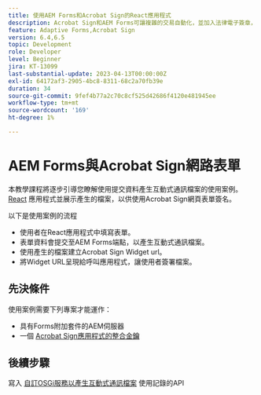 ```yaml
---
title: 使用AEM Forms和Acrobat Sign的React應用程式
description: Acrobat Sign和AEM Forms可讓複雜的交易自動化，並加入法律電子簽章，以提供順暢的數位體驗。
feature: Adaptive Forms,Acrobat Sign
version: 6.4,6.5
topic: Development
role: Developer
level: Beginner
jira: KT-13099
last-substantial-update: 2023-04-13T00:00:00Z
exl-id: 64172af3-2905-4bc8-8311-68c2a70fb39e
duration: 34
source-git-commit: 9fef4b77a2c70c8cf525d42686f4120e481945ee
workflow-type: tm+mt
source-wordcount: '169'
ht-degree: 1%

---
```


# AEM Forms與Acrobat Sign網路表單


本教學課程將逐步引導您瞭解使用提交資料產生互動式通訊檔案的使用案例。 [React](https://react.dev/) 應用程式並展示產生的檔案，以供使用Acrobat Sign網頁表單簽名。

以下是使用案例的流程

* 使用者在React應用程式中填寫表單。
* 表單資料會提交至AEM Forms端點，以產生互動式通訊檔案。
* 使用產生的檔案建立Acrobat Sign Widget url。
* 將Widget URL呈現給呼叫應用程式，讓使用者簽署檔案。

## 先決條件

使用案例需要下列專案才能運作：

* 具有Forms附加套件的AEM伺服器
* 一個 [Acrobat Sign應用程式的整合金鑰](https://helpx.adobe.com/sign/kb/how-to-create-an-integration-key.html)

## 後續步驟

寫入 [自訂OSGi服務以產生互動式通訊檔案](./create-ic-document.md) 使用記錄的API
